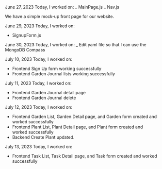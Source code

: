 June 27, 2023
Today, I worked on:
_ MainPage.js
_ Nav.js

We have a simple mock-up front page for our website.

June 29, 2023
Today, I worked on:

- SignupForm.js

June 30, 2023
Today, I worked on:
\_ Edit yaml file so that I can use the MongoDB Compass

July 10, 2023
Today, I worked on:

- Frontend Sign Up form working successfully
- Frontend Garden Journal lists working successfully

July 11, 2023
Today, I worked on:

- Frontend Garden Journal detail page
- Frontend Garden Journal delete

July 12, 2023
Today, I worked on:

- Frontend Garden List, Garden Detail page, and Garden form created and worked successfully
- Frontend Plant List, Plant Detail page, and Plant form created and worked successfully
- Backend Create Plant updated.

July 13, 2023
Today, I worked on:

- Frontend Task List, Task Detail page, and Task form created and worked successfully
